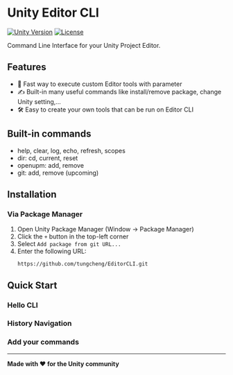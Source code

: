 # Unity Editor CLI
[![Unity Version](https://img.shields.io/badge/Unity-2022.3%2B-blue)](https://unity3d.com/get-unity/download)
[![License](https://img.shields.io/badge/License-MIT-green.svg)](LICENSE)

Command Line Interface for your Unity Project Editor.

## Features
- 🚀 Fast way to execute custom Editor tools with parameter
- ✍️ Built-in many useful commands like install/remove package, change Unity setting,...
- 🛠️ Easy to create your own tools that can be run on Editor CLI

## Built-in commands
- help, clear, log, echo, refresh, scopes
- dir: cd, current, reset
- openupm: add, remove
- git: add, remove (upcoming)

## Installation
### Via Package Manager
1. Open Unity Package Manager (Window → Package Manager)
2. Click the `+` button in the top-left corner
3. Select `Add package from git URL...`
4. Enter the following URL:
   ```
   https://github.com/tungcheng/EditorCLI.git
   ```

## Quick Start
### Hello CLI
### History Navigation
### Add your commands

---
**Made with ❤️ for the Unity community**

